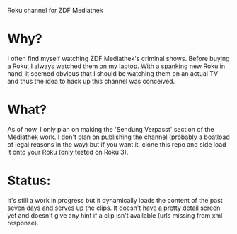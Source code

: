 Roku channel for ZDF Mediathek

Why?
====
I often find myself watching ZDF Mediathek's criminal shows. Before buying a Roku, I always watched
them on my laptop. With a spanking new Roku in hand, it seemed obvious that I should be watching
them on an actual TV and thus the idea to hack up this channel was conceived.

What?
=====
As of now, I only plan on making the 'Sendung Verpasst' section of the Mediathek work. I don't plan
on publishing the channel (probably a boatload of legal reasons in the way) but if you want it,
clone this repo and side load it onto your Roku (only tested on Roku 3). 

Status:
=======
It's still a work in progress but it dynamically loads the content of the past seven days and
serves up the clips. It doesn't have a pretty detail screen yet and doesn't give any hint if a
clip isn't available (urls missing from xml response). 